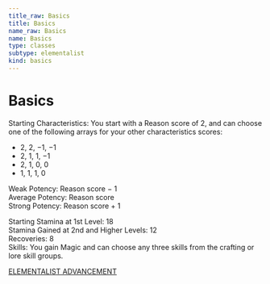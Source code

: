 ```yaml
---
title_raw: Basics
title: Basics
name_raw: Basics
name: Basics
type: classes
subtype: elementalist
kind: basics
---
```


# Basics

Starting Characteristics: You start with a Reason score of 2, and can choose one of the following arrays for your other characteristics scores:

- 2, 2, −1, −1
- 2, 1, 1, −1
- 2, 1, 0, 0
- 1, 1, 1, 0

Weak Potency: Reason score − 1\
Average Potency: Reason score\
Strong Potency: Reason score + 1

Starting Stamina at 1st Level: 18\
Stamina Gained at 2nd and Higher Levels: 12\
Recoveries: 8\
Skills: You gain Magic and can choose any three skills from the crafting or lore skill groups.

[ELEMENTALIST ADVANCEMENT](./Elementalist%20Advancement.md)
